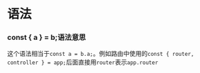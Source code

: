 # 语法

### const { a } = b;语法意思
这个语法相当于`const a = b.a;`。例如路由中使用的`const { router, controller } = app;`后面直接用`router`表示`app.router`

